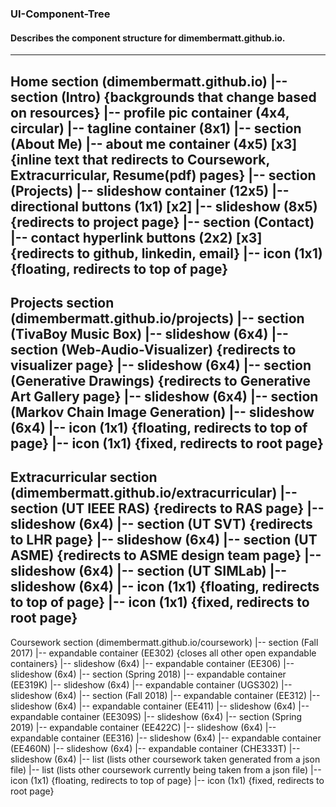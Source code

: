 ### UI-Component-Tree
#### Describes the component structure for dimembermatt.github.io.
---
<!--
Author: Matthew Yu
Last Modified: 6/23/19
Component description: A Section is the largest component of the site,
underneath the app.component. Examples of the Section component use include

-->

Home section (dimembermatt.github.io)
 |-- section (Intro) {backgrounds that change based on resources}
   |-- profile pic container (4x4, circular)
   |-- tagline container (8x1)
 |-- section (About Me)
   |-- about me container (4x5) [x3] {inline text that redirects to Coursework, Extracurricular, Resume(pdf) pages}
 |-- section (Projects)
   |-- slideshow container (12x5)
     |-- directional buttons (1x1) [x2]
     |-- slideshow (8x5) {redirects to project page}
 |-- section (Contact)
   |-- contact hyperlink buttons (2x2) [x3] {redirects to github, linkedin, email}
 |-- icon (1x1) {floating, redirects to top of page}
---
Projects section (dimembermatt.github.io/projects)
 |-- section (TivaBoy Music Box)
   |-- slideshow (6x4)
 |-- section (Web-Audio-Visualizer) {redirects to visualizer page}
   |-- slideshow (6x4)
 |-- section (Generative Drawings) {redirects to Generative Art Gallery page}
   |-- slideshow (6x4)
 |-- section (Markov Chain Image Generation)
   |-- slideshow (6x4)
 |-- icon (1x1) {floating, redirects to top of page}
 |-- icon (1x1) {fixed, redirects to root page}
---
Extracurricular section (dimembermatt.github.io/extracurricular)
|-- section (UT IEEE RAS) {redirects to RAS page}
  |-- slideshow (6x4)
|-- section (UT SVT) {redirects to LHR page}
  |-- slideshow (6x4)
|-- section (UT ASME) {redirects to ASME design team page}
  |-- slideshow (6x4)
|-- section (UT SIMLab)
  |-- slideshow (6x4)
|-- icon (1x1) {floating, redirects to top of page}
|-- icon (1x1) {fixed, redirects to root page}
---
Coursework section (dimembermatt.github.io/coursework)
|-- section (Fall 2017)
  |-- expandable container (EE302) {closes all other open expandable containers}
    |-- slideshow (6x4)
  |-- expandable container (EE306)
    |-- slideshow (6x4)
|-- section (Spring 2018)
  |-- expandable container (EE319K)
    |-- slideshow (6x4)
  |-- expandable container (UGS302)
    |-- slideshow (6x4)
|-- section (Fall 2018)
  |-- expandable container (EE312)
    |-- slideshow (6x4)
  |-- expandable container (EE411)
    |-- slideshow (6x4)
  |-- expandable container (EE309S)
    |-- slideshow (6x4)
|-- section (Spring 2019)
  |-- expandable container (EE422C)
    |-- slideshow (6x4)
  |-- expandable container (EE316)
    |-- slideshow (6x4)
  |-- expandable container (EE460N)
    |-- slideshow (6x4)
  |-- expandable container (CHE333T)
    |-- slideshow (6x4)
|-- list (lists other coursework taken generated from a json file)
|-- list (lists other coursework currently being taken from a json file)
|-- icon (1x1) {floating, redirects to top of page}
|-- icon (1x1) {fixed, redirects to root page}
